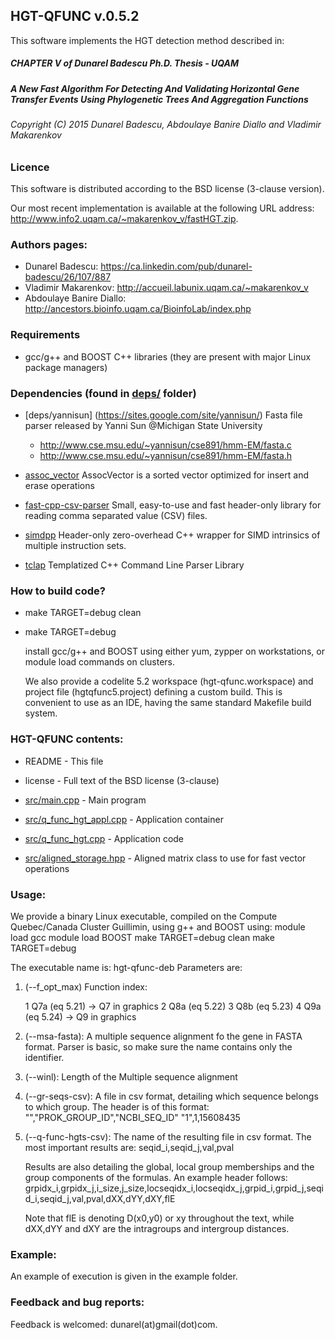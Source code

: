 ## HGT-QFUNC v.0.5.2

This software implements the HGT detection method described in:

##### CHAPTER V of Dunarel Badescu Ph.D. Thesis - UQAM 
##### A New Fast Algorithm For Detecting And Validating Horizontal Gene Transfer Events Using Phylogenetic Trees And Aggregation Functions


###### Copyright (C) 2015 Dunarel Badescu, Abdoulaye Banire Diallo and Vladimir Makarenkov

### Licence 
   This software is distributed according to the BSD license (3-clause version).

   Our most recent implementation is available at the following URL address:
   http://www.info2.uqam.ca/~makarenkov_v/fastHGT.zip.

### Authors pages:
  * Dunarel Badescu:         https://ca.linkedin.com/pub/dunarel-badescu/26/107/887
  * Vladimir Makarenkov:     http://accueil.labunix.uqam.ca/~makarenkov_v
  * Abdoulaye Banire Diallo: http://ancestors.bioinfo.uqam.ca/BioinfoLab/index.php
  
### Requirements
   * gcc/g++ and BOOST C++ libraries (they are present with major Linux package managers)

### Dependencies (found in [deps/](deps/) folder)
  * [deps/yannisun] (https://sites.google.com/site/yannisun/)
    Fasta file parser released by Yanni Sun @Michigan State University 
      * http://www.cse.msu.edu/~yannisun/cse891/hmm-EM/fasta.c
      * http://www.cse.msu.edu/~yannisun/cse891/hmm-EM/fasta.h

  * [assoc_vector](https://github.com/wo3kie/AssocVector)
    AssocVector is a sorted vector optimized for insert and erase operations 

  * [fast-cpp-csv-parser](https://code.google.com/p/fast-cpp-csv-parser/ )
    Small, easy-to-use and fast header-only library for reading comma separated value (CSV) files.
    
  * [simdpp](https://github.com/p12tic/libsimdpp)
    Header-only zero-overhead C++ wrapper for SIMD intrinsics of multiple instruction sets.

  * [tclap](http://tclap.sourceforge.net/)
    Templatized C++ Command Line Parser Library
    
  

### How to build code?
  * make TARGET=debug clean
  * make TARGET=debug 
  
    install gcc/g++ and BOOST using either yum, zypper on workstations, or module load commands on clusters.

    We also provide a codelite 5.2 workspace (hgt-qfunc.workspace) and project file (hgtqfunc5.project) defining a custom build. 
    This is convenient to use as an IDE, having the same standard Makefile build system.
 
### HGT-QFUNC contents:

  * README  - This file 
  * license - Full text of the BSD license (3-clause)
  
  * [src/main.cpp](src/main.cpp) - Main program
  * [src/q_func_hgt_appl.cpp](src/q_func_hgt_appl.cpp) - Application container
  * [src/q_func_hgt.cpp](src/q_func_hgt.cpp) - Application code
  * [src/aligned_storage.hpp](src/aligned_storage.hpp) - Aligned matrix class to use for fast vector operations
  
  
### Usage:
   We provide a binary Linux executable, compiled on the Compute Quebec/Canada Cluster Guillimin, using g++ and BOOST using:
   module load gcc
   module load BOOST
   make TARGET=debug clean
   make TARGET=debug

   The executable name is: hgt-qfunc-deb 
   Parameters are:
 
1. (--f_opt_max)
   Function index:

   1 Q7a (eq 5.21) -> Q7 in graphics
   2 Q8a (eq 5.22)
   3 Q8b (eq 5.23)
   4 Q9a (eq 5.24) -> Q9 in graphics

2. (--msa-fasta):
   A multiple sequence alignment fo the gene in FASTA format. 
   Parser is basic, so make sure the name contains only the identifier.
   
3. (--winl):
   Length of the Multiple sequence alignment

4. (--gr-seqs-csv):
   A file in csv format, detailing which sequence belongs to which group.
   The header is of this format:
   "","PROK_GROUP_ID","NCBI_SEQ_ID"
   "1",1,15608435
 
5. (--q-func-hgts-csv):
   The name of the resulting file in csv format. 
   The most important results are: seqid_i,seqid_j,val,pval

   Results are also detailing the global, local group memberships and the group components of the formulas.
   An example header follows:
   grpidx_i,grpidx_j,i_size,j_size,locseqidx_i,locseqidx_j,grpid_i,grpid_j,seqid_i,seqid_j,val,pval,dXX,dYY,dXY,flE

   Note that flE is denoting D(x0,y0) or xy throughout the text, while dXX,dYY and dXY are the intragroups and intergroup distances.    

### Example:
   An example of execution is given in the example folder.

### Feedback and bug reports:
   Feedback is welcomed: dunarel(at)gmail(dot)com.

